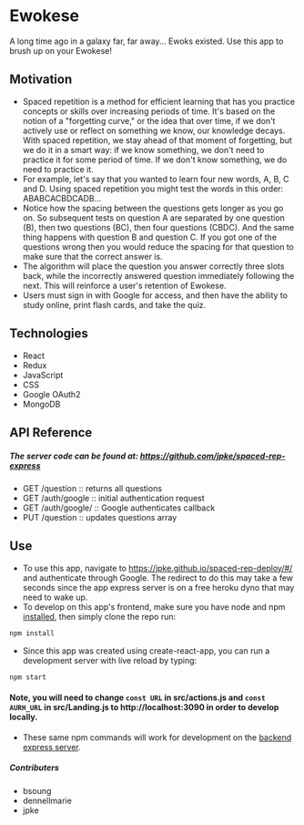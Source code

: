 # Ewokese

A long time ago in a galaxy far, far away... Ewoks existed. Use this app to brush up on your Ewokese!



## Motivation

* Spaced repetition is a method for efficient learning that has you practice concepts or skills over increasing periods of time. It's based on the notion of a "forgetting curve," or the idea that over time, if we don't actively use or reflect on something we know, our knowledge decays. With spaced repetition, we stay ahead of that moment of forgetting, but we do it in a smart way: if we know something, we don't need to practice it for some period of time. If we don't know something, we do need to practice it.
* For example, let's say that you wanted to learn four new words, A, B, C and D. Using spaced repetition you might test the words in this order: ABABCACBDCADB...
* Notice how the spacing between the questions gets longer as you go on. So subsequent tests on question A are separated by one question (B), then two questions (BC), then four questions (CBDC). And the same thing happens with question B and question C. If you got one of the questions wrong then you would reduce the spacing for that question to make sure that the correct answer is.
* The algorithm will place the question you answer correctly three slots back, while the incorrectly answered question immediately following the next. This will reinforce a user's retention of Ewokese.
* Users must sign in with Google for access, and then have the ability to study online, print flash cards, and take the quiz.




## Technologies

* React
* Redux
* JavaScript
* CSS
* Google OAuth2
* MongoDB



## API Reference
##### The server code can be found at: https://github.com/jpke/spaced-rep-express

* GET /question      :: returns all questions
* GET /auth/google   :: initial authentication request
* GET /auth/google/  :: Google authenticates
  callback    
* PUT /question      :: updates questions array  




## Use

* To use this app, navigate to https://jpke.github.io/spaced-rep-deploy/#/ and authenticate through Google. The redirect to do this may take a few seconds since the app express server is on a free heroku dyno that may need to wake up.
* To develop on this app's frontend, make sure you have node and npm [installed](https://docs.npmjs.com/getting-started/installing-node), then simply clone the repo run:

 ```sh
 npm install
 ```

 * Since this app was created using create-react-app, you can run a development server with live reload by typing:

 ```sh
 npm start
 ```

 #### Note, you will need to change ```const URL``` in src/actions.js and ```const AURH_URL``` in src/Landing.js to http://localhost:3090 in order to develop locally.

* These same npm commands will work for development on the [backend express server](https://github.com/jpke/spaced-rep-express).



##### Contributers
* bsoung
* dennellmarie
* jpke
